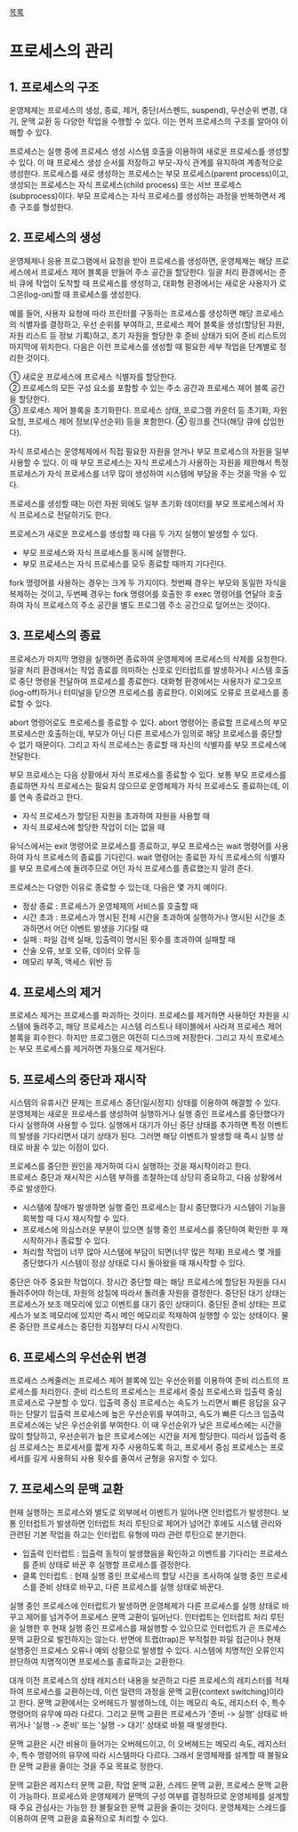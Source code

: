 [목록](https://github.com/JungInBaek/TIL/blob/main/README.md)

# 프로세스의 관리


## 1. 프로세스의 구조
운영체제는 프로세스의 생성, 종료, 제거, 중단(서스펜드, suspend), 우선순위 변경, 대기, 문맥 교환 등 다양한 작업을 수행할 수 있다. 이는 먼저 프로세스의 구조를 알아야 이해할 수 있다.

프로세스는 실행 중에 프로세스 생성 시스템 호출을 이용하여 새로운 프로세스를 생성할 수 있다. 이 때 프로세스 생성 순서를 저장하고 부모-자식 관계를 유지하여 계층적으로 생성한다. 프로세스를 새로 생성하는 프로세스는 부모 프로세스(parent process)이고, 생성되는 프로세스는 자식 프로세스(child process) 또는 서브 프로세스(subprocess)이다. 부모 프로세스는 자식 프로세스를 생성하는 과정을 반복하면서 계층 구조를 형성한다.


## 2. 프로세스의 생성
운영체제나 응용 프로그램에서 요청을 받아 프로세스를 생성하면, 운영체제는 해당 프로세스에서 프로세스 제어 블록을 만들어 주소 공간을 할당한다. 일괄 처리 환경에서는 준비 큐에 작업이 도착할 때 프로세스를 생성하고, 대화형 환경에서는 새로운 사용자가 로그온(log-on)할 때 프로세스를 생성한다.

예를 들어, 사용자 요청에 따라 프린터를 구동하는 프로세스를 생성하면 해당 프로세스의 식별자를 결정하고, 우선 순위를 부여하고, 프로세스 제어 블록을 생성(할당된 자원, 자원 리스트 등 정보 기록)하고, 초기 자원을 할당한 후 준비 상태가 되어 준비 리스트의 마지막에 위치한다. 다음은 이런 프로세스를 생성할 때 필요한 세부 작업을 단계별로 정리한 것이다.

① 새로운 프로세스에 프로세스 식별자를 할당한다.  
② 프로세스의 모든 구성 요소를 포함할 수 있는 주소 공간과 프로세스 제어 블록 공간을 할당한다.  
③ 프로세스 제어 블록을 초기화한다. 프로세스 상태, 프로그램 카운터 등 초기화, 자원 요청, 프로세스 제어 정보(우선순위) 등을 포함한다.
④ 링크를 건다(해당 큐에 삽입한다).

자식 프로세스는 운영체제에서 직접 필요한 자원을 얻거나 부모 프로세스의 자원을 일부 사용할 수 있다. 이 때 부모 프로세스는 자식 프로세스가 사용하는 자원을 제한해서 특정 프로세스가 자식 프로세스를 너무 많이 생성하여 시스템에 부담을 주는 것을 막을 수 있다.

프로세스를 생성할 때는 이런 자원 외에도 일부 초기화 데이터를 부모 프로세스에서 자식 프로세스로 전달하기도 한다.

프로세스가 새로운 프로세스를 생성할 때 다음 두 가지 실행이 발생할 수 있다.
- 부모 프로세스와 자식 프로세스를 동시에 실행한다.
- 부모 프로세스는 자식 프로세스를 모두 종료할 때까지 기다린다.

fork 명령어를 사용하는 경우는 크게 두 가지이다. 첫번째 경우는 부모와 동일한 자식을 복제하는 것이고, 두번째 경우는 fork 명령어를 호출한 후 exec 명령어를 연달아 호출하여 자식 프로세스의 주소 공간을 별도 프로그램 주소 공간으로 덮어쓰는 것이다.


## 3. 프로세스의 종료
프로세스가 마지막 명령을 실행하면 종료하여 운영체제에 프로세스의 삭제를 요청한다. 일괄 처리 환경에서는 작업 종료를 의미하는 신호로 인터럽트를 발생하거나 시스템 호출로 중단 명령을 전달하여 프로세스를 종료한다. 대화형 환경에서는 사용자가 로그오프(log-off)하거나 터미널을 닫으면 프로세스를 종료한다. 이외에도 오류로 프로세스를 종료할 수 있다.

abort 명령어로도 프로세스를 종료할 수 있다. abort 명령어는 종료할 프로세스의 부모 프로세스만 호출하는데, 부모가 아닌 다른 프로세스가 임의로 해당 프로세스를 중단할 수 없기 때문이다. 그리고 자식 프로세스는 종료할 때 자신의 식별자를 부모 프로세스에 전달한다.

부모 프로세스는 다음 상황에서 자식 프로세스를 종료할 수 있다. 보통 부모 프로세스를 종료하면 자식 프로세스는 필요치 않으므로 운영체제가 자식 프로세스도 종료하는데, 이를 연속 종료라고 한다.
- 자식 프로세스가 할당된 자원을 초과하여 자원을 사용할 때
- 자식 프로세스에 할당한 작업이 더는 없을 때

유닉스에서는 exit 명령어로 프로세스를 종료하고, 부모 프로세스는 wait 명령어를 사용하여 자식 프로세스의 종료를 기다린다. wait 명령어는 종료한 자식 프로세스의 식별자를 부모 프로세스에 돌려주므로 어던 자식 프로세스를 종료했는지 알려 준다.

프로세스는 다양한 이유로 종료할 수 있는데, 다음은 몇 가지 예이다.
- 정상 종료 : 프로세스가 운영체제의 서비스를 호출할 때
- 시간 초과 : 프로세스가 명시된 전체 시간을 초과하여 실행하거나 명시된 시간을 초과하면서 어던 이벤트 발생을 기다릴 때
- 실패 : 파일 검색 실패, 입출력이 명시된 횟수를 초과하여 실패할 때
- 산술 오류, 보호 오류, 데이터 오류 등
- 메모리 부족, 액세스 위반 등


## 4. 프로세스의 제거
프로세스 제거는 프로세스를 파괴하는 것이다. 프로세스를 제거하면 사용하던 자원을 시스템에 돌려주고, 해당 프로세스는 시스템 리스트나 테이블에서 사라져 프로세스 제어 블록을 회수한다. 하지만 프로그램은 여전히 디스크에 저장한다. 그리고 자식 프로세스는 부모 프로세스를 제거하면 자동으로 제거된다.


## 5. 프로세스의 중단과 재시작
시스템의 유휴시간 문제는 프로세스 중단(일시정지) 상태를 이용하여 해결할 수 있다. 운영체제는 새로운 프로세스를 생성하여 실행하거나 실행 중인 프로세스를 중단했다가 다시 실행하여 사용할 수 있다. 실행에서 대기가 아닌 중단 상태를 추가하면 특정 이벤트의 발생을 기다리면서 대기 상태가 된다. 그러면 해당 이벤트가 발생할 때 즉시 실행 상태로 바꿀 수 있는 이점이 있다.

프로세스를 중단한 원인을 제거하여 다시 실행하는 것을 재시작이라고 한다.  
프로세스 중단과 재시작은 시스템 부하를 조절하는데 상당히 중요하고, 다음 상황에서 주로 발생한다.
- 시스템에 장애가 발생하면 실행 중인 프로세스는 잠시 중단했다가 시스템이 기능을 회복할 때 다시 재시작할 수 있다.
- 프로세스에 의심스러운 부분이 있으면 실행 중인 프로세스를 중단하여 확인한 후 재시작하거나 종료할 수 있다.
- 처리할 작업이 너무 많아 시스템에 부담이 되면(너무 많은 적재) 프로세스 몇 개를 중단했다가 시스템이 정상 상태로 다시 돌아왔을 때 재시작할 수 있다.

중단은 아주 중요한 작업이다. 장시간 중단할 때는 해당 프로세스에 할당된 자원을 다시 돌려주어야 하는데, 자원의 성질에 따라서 돌려줄 자원을 결정한다. 중단된 대기 상태는 프로세스가 보조 메모리에 있고 이벤트를 대기 중인 상태이다. 중단된 준비 상태는 프로세스가 보조 메모리에 있지만 즉시 메인 메모리로 적재하여 실행할 수 있는 상태이다. 물론 중단한 프로세스는 중단한 지점부터 다시 시작한다.


## 6. 프로세스의 우선순위 변경
프로세스 스케줄러는 프로세스 제어 블록에 있는 우선순위를 이용하여 준비 리스트의 프로세스를 처리한다. 준비 리스트의 프로세스는 프로세서 중심 프로세스와 입출력 중심 프로세스로 구분할 수 있다. 입출력 중심 프로세스는 속도가 느리면서 빠른 응답을 요구하는 단말기 입출력 프로세스에 높은 우선순위를 부여하고, 속도가 빠른 디스크 입출력 프로세스에는 낮은 우선순위를 부여한다. 이 때 우선순위가 낮은 프로세스에는 시간을 많이 할당하고, 우선순위가 높은 프로세스에는 시간을 저게 할당한다. 따라서 입출력 중심 프로세스는 프로세서를 짧게 자주 사용하도록 하고, 프로세서 중심 프로세스는 프로세서를 길게 사용하되 사용 횟수를 줄여서 균형을 유지할 수 있다.


## 7. 프로세스의 문맥 교환
현재 실행하는 프로세스와 별도로 외부에서 이벤트가 일어나면 인터럽트가 발생한다. 보통 인터럽트가 발생하면 인터럽트 처리 루틴으로 제어가 넘어간 후에도 시스템 관리와 관련된 기본 작업을 하고는 인터럽트 유형에 따라 관련 루틴으로 분기한다.
- 입출력 인터럽트 : 입출력 동작이 발생했음을 확인하고 이벤트를 기다리는 프로세스를 준비 상태로 바꾼 후 실행할 프로세스를 결정한다.
- 클록 인터럽트 : 현재 실행 중인 프로세스의 할당 시간을 조사하여 실행 중인 프로세스를 준비 상태로 바꾸고, 다른 프로세스를 실행 상태로 바꾼다.

실행 중인 프로세스에 인터럽트가 발생하면 운영체제가 다른 프로세스를 실행 상태로 바꾸고 제어를 넘겨주어 프로세스 문맥 교환이 일어난다. 인터럽트는 인터럽트 처리 루틴을 실행한 후 현재 실행 중인 프로세스를 재실행할 수 있으므로 인터럽트가 곧 프로세스 문맥 교환으로 발전하지는 않는다. 반면에 트랩(trap)은 부적절한 파일 접근이나 현재 실행중인 프로세스 오류나 예외 상황으로 발생할 수 있다. 시스템에 치명적인 오류인지 판단하여 치명적이면 프로세스를 종료하고는 교환한다.

대개 이전 프로세스의 상태 레지스터 내용을 보관하고 다른 프로세스의 레지스터를 적재하여 프로세스를 교환하는데, 이런 일련의 과정을 문맥 교환(context switching)이라고 한다. 문맥 교환에서는 오버헤드가 발생하느데, 이는 메모리 속도, 레지스터 수, 특수 명령어의 유무에 따라 다르다.  그리고 문맥 교환은 프로세스가 '준비 -> 실행' 상태로 바뀌거나 '실행 -> 준비' 또는 '실행 -> 대기' 상태로 바뀔 때 발생한다.

문맥 교환은 시간 비용이 들어가는 오버헤드이고, 이 오버헤드는 메모리 속도, 레지스터 수, 특수 명령어의 유무에 따라 시스템마다 다르다. 그래서 운영체제를 설계할 때 불필요한 문맥 교환을 줄이는 것을 주요 목표로 정한다.

문맥 교환은 레지스터 문맥 교환, 작업 문맥 교환, 스레드 문맥 교환, 프로세스 문맥 교환이 가능하다. 프로세스와 운영체제가 문맥의 구성 여부를 결정하므로 운영체제를 설계할 때 주요 관심사는 가능한 한 불필요한 문맥 교환을 줄이는 것이다. 운영체제는 스레드를 이용하여 문맥 교환을 효율적으로 처리할 수 있다.